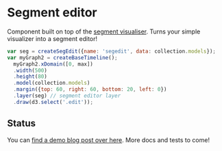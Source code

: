 # Segment editor

Component built on top of the [segment visualiser](https://github.com/Ircam-RnD/seg-vis).
Turns your simple visualizer into a segment editor!

```js
var seg = createSegEdit({name: 'segedit', data: collection.models});
var myGraph2 = createBaseTimeline();
  myGraph2.xDomain([0, max])
  .width(500)
  .height(80)
  .model(collection.models)
  .margin({top: 60, right: 60, bottom: 20, left: 0})
  .layer(seg) // segment editor layer
  .draw(d3.select('.edit'));
```

## Status

You can [find a demo blog post over here](http://wave.ircam.fr/publications/segment-components/).
More docs and tests to come!